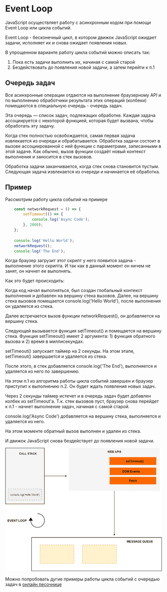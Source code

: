 # Event Loop

JavaScript осуществляет работу с асинхронным кодом при помощи Event Loop или цикла событий.

Event Loop - бесконечный цикл, в котором движок JavaScript ожидает задачи, исполняет их и снова ожидает появления новых.

В упрощенном варианте работу цикла событий можно описать так:
1. Пока есть задачи выполнить их, начиная с самой старой
2. Бездействовать до появления новой задачи, а затем перейти к п.1

## Очередь задач

Все асинхронные операции отдаются на выполнение браузерному API и по выполнению обработчики результата этих операций (колбеки) помещаются в специальную очередь - очередь задач.

Эта очередь — список задач, подлежащих обработке. Каждая задача ассоциируется с некоторой функцией, которая будет вызвана, чтобы обработать эту задачу.

Когда стек полностью освобождается, самая первая задача извлекается из очереди и обрабатывается. Обработка задачи состоит в вызове ассоциированной с ней функции с параметрами, записанными в этой задаче. Как обычно, вызов функции создаёт новый контекст выполнения и заносится в стек вызовов.

Обработка задачи заканчивается, когда стек снова становится пустым. Следующая задача извлекается из очереди и начинается её обработка.

## Пример

Рассмотрим работу цикла событий на примере

```javascript
    const networkRequest = () => {
        setTimeout(() => {
            console.log('Async Code');
        }, 2000);
    };

    console.log('Hello World');
    networkRequest();
    console.log('The End');
```

Когда браузер загрузит этот скрипт у него появится задача - выполнение этого скрипта. И так как в данный момент он ничем не занят, он начнет ее выполнять.

Как это будет происходить:

Когда код начал выполняться, был создан глобальный контекст выполнения и добавлен на вершину стека вызовов. Далее, на вершину стека вызовов помещается console.log('Hello World'), после выполнения он удаляется из стека.

Далее встречается вызов функции networkRequest(), он добавляется на вершину стека.

Следующей вызывается функция setTimeout() и помещается на вершину стека. Функция setTimeout() имеет 2 аргумента: 1) функция обратного вызова и 2) время в миллисекундах.

setTimeout() запускает таймер на 2 секунды. На этом этапе, setTimeout() завершается и удаляется из стека.

После этого, в стек добавляется console.log('The End'), выполняется и удаляется из него по завершению.

На этом п.1 из алгоритма работы цикла событий завершен и браузер приступит к выполнению п.2. Он будет ждать появления новых задач.

Через 2 секунды таймер истечет и в очередь задач будет добавлен колбек из setTimeout'а. Т.к. стек вызовов пуст, браузер снова перейдет к п.1 - начнет выполнение задач, начиная с самой старой.

console.log('Async Code') добавляется на вершину стека, выполняется и удаляется из него.

На этом моменте обратный вызов выполнен и удален из стека.

И движок JavaScript снова бездействует до появления новой задачи.

![eventloop](resources/eventloop.gif)

Можно попробовать дугие примеры работы цикла событий с очередью задач в [онлайн песочнице](http://latentflip.com/loupe/)
